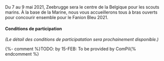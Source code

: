 Du 7 au 9 mai 2021, Zeebrugge sera le centre de la Belgique pour les scouts marins.
À la base de la Marine, nous vous accueillerons tous à bras ouverts pour concourir ensemble pour le Fanion Bleu 2021.

#### Conditions de participation

_(Le détail des conditions de participatation sera prochainement disponible.)_

{%- comment %}TODO: by 15-FEB: To be provided by ComPil{% endcomment %}
